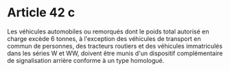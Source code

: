 # Article 42 c

Les véhicules automobiles ou remorqués dont le poids total autorisé en charge excède 6 tonnes, à l'exception des véhicules de transport en commun de personnes, des tracteurs routiers et des véhicules immatriculés dans les séries W et WW, doivent être munis d'un dispositif complémentaire de signalisation arrière conforme à un type homologué.
